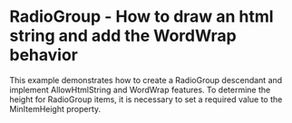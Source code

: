 # RadioGroup - How to draw an html string and add the WordWrap behavior


<p>This example demonstrates how to create a RadioGroup descendant and implement AllowHtmlString and WordWrap features. To determine the height for RadioGroup items, it is necessary to set a required value to the MinItemHeight property.</p>

<br/>


